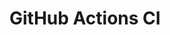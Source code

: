 # GitHub Actions CI




































































































































































































































































































































































































































































































































































































































































































































































































































































































































































